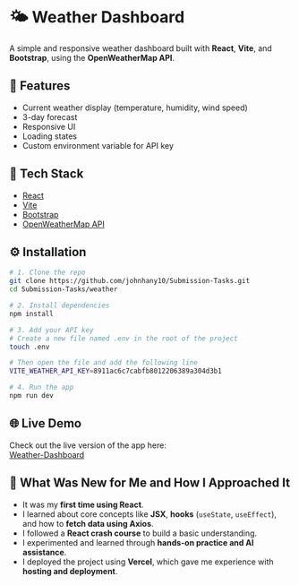 # 🌤️ Weather Dashboard

A simple and responsive weather dashboard built with **React**, **Vite**, and **Bootstrap**, using the **OpenWeatherMap API**.

## 🚀 Features

- Current weather display (temperature, humidity, wind speed)
- 3-day forecast
- Responsive UI
- Loading states
- Custom environment variable for API key

## 🔧 Tech Stack

- [React](https://reactjs.org/)
- [Vite](https://vitejs.dev/)
- [Bootstrap](https://getbootstrap.com/)
- [OpenWeatherMap API](https://openweathermap.org/api)


## ⚙️ Installation

```bash
# 1. Clone the repo
git clone https://github.com/johnhany10/Submission-Tasks.git
cd Submission-Tasks/weather

# 2. Install dependencies
npm install

# 3. Add your API key
# Create a new file named .env in the root of the project
touch .env

# Then open the file and add the following line 
VITE_WEATHER_API_KEY=8911ac6c7cabfb8012206389a304d3b1

# 4. Run the app
npm run dev

```
## 🌐 Live Demo

Check out the live version of the app here:  
[Weather-Dashboard](https://weather-self-sigma-58.vercel.app/)

## 🧠 What Was New for Me and How I Approached It

- It was my **first time using React**.
- I learned about core concepts like **JSX**, **hooks** (`useState`, `useEffect`), and how to **fetch data using Axios**.
- I followed a **React crash course** to build a basic understanding.
- I experimented and learned through **hands-on practice and AI assistance**.
- I deployed the project using **Vercel**, which gave me experience with **hosting and deployment**.


